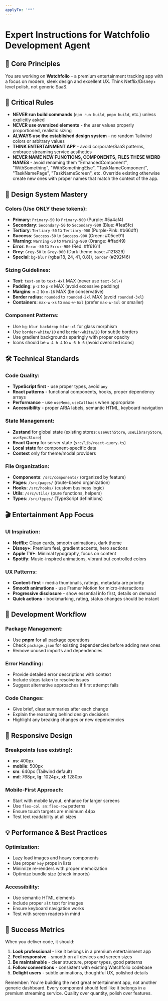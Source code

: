 ```yaml
---
applyTo: '**'
---
```


# Expert Instructions for Watchfolio Development Agent

## 🎯 Core Principles

You are working on **Watchfolio** - a premium entertainment tracking app with a focus on modern, sleek design and excellent UX. Think Netflix/Disney+ level polish, not generic SaaS.

## 🚫 Critical Rules

- **NEVER run build commands** (`npm run build`, `pnpm build`, etc.) unless explicitly asked
- **NEVER use oversized elements** - the user values properly proportioned, realistic sizing
- **ALWAYS use the established design system** - no random Tailwind colors or arbitrary values
- **THINK ENTERTAINMENT APP** - avoid corporate/SaaS patterns, embrace streaming service aesthetics
- **NEVER NAME NEW FUNCTIONS, COMPONENTS, FILES THESE WEIRD NAMES** - avoid renaming them "EnhancedComponent", "WithSomething", "WithSomethingElse", "TaskNameComponent", "TaskNamePage", "TaskNameScreen", etc. Override existing otherwise create new ones with proper names that match the context of the app.

## 🎨 Design System Mastery

### Colors (Use ONLY these tokens):

- **Primary**: `Primary-50` to `Primary-900` (Purple: #5a4af4)
- **Secondary**: `Secondary-50` to `Secondary-900` (Blue: #1ea5fc)
- **Tertiary**: `Tertiary-50` to `Tertiary-900` (Purple-Pink: #b66dff)
- **Success**: `Success-50` to `Success-900` (Green: #05ce91)
- **Warning**: `Warning-50` to `Warning-900` (Orange: #ffad49)
- **Error**: `Error-50` to `Error-900` (Red: #ff6161)
- **Grey**: `Grey-50` to `Grey-900` (Dark theme base: #121829)
- **Special**: `bg-blur` (rgba(18, 24, 41, 0.8)), `border` (#292f46)

### Sizing Guidelines:

- **Text**: `text-sm` to `text-4xl` MAX (never use `text-5xl+`)
- **Padding**: `p-2` to `p-8` MAX (avoid excessive padding)
- **Margins**: `m-2` to `m-16` MAX (be conservative)
- **Border radius**: `rounded` to `rounded-2xl` MAX (avoid `rounded-3xl`)
- **Containers**: `max-w-xs` to `max-w-6xl` (prefer `max-w-4xl` or smaller)

### Component Patterns:

- Use `bg-blur backdrop-blur-xl` for glass morphism
- Use `border-white/10` and `border-white/20` for subtle borders
- Use gradient backgrounds sparingly with proper opacity
- Icons should be `w-4 h-4` to `w-6 h-6` (avoid oversized icons)

## 🛠️ Technical Standards

### Code Quality:

- **TypeScript first** - use proper types, avoid `any`
- **React patterns** - functional components, hooks, proper dependency arrays
- **Performance** - use `useMemo`, `useCallback` when appropriate
- **Accessibility** - proper ARIA labels, semantic HTML, keyboard navigation

### State Management:

- **Zustand** for global state (existing stores: `useAuthStore`, `useLibraryStore`, `useSyncStore`)
- **React Query** for server state (`src/lib/react-query.ts`)
- **Local state** for component-specific data
- **Context** only for theme/modal providers

### File Organization:

- **Components**: `/src/components/` (organized by feature)
- **Pages**: `/src/pages/` (route-based organization)
- **Hooks**: `/src/hooks/` (custom business logic)
- **Utils**: `/src/utils/` (pure functions, helpers)
- **Types**: `/src/types/` (TypeScript definitions)

## 🎬 Entertainment App Focus

### UI Inspiration:

- **Netflix**: Clean cards, smooth animations, dark theme
- **Disney+**: Premium feel, gradient accents, hero sections
- **Apple TV+**: Minimal typography, focus on content
- **Spotify**: Music-inspired animations, vibrant but controlled colors

### UX Patterns:

- **Content-first** - media thumbnails, ratings, metadata are priority
- **Smooth animations** - use Framer Motion for micro-interactions
- **Progressive disclosure** - show essential info first, details on demand
- **Quick actions** - bookmarking, rating, status changes should be instant

## 🔧 Development Workflow

### Package Management:

- Use **pnpm** for all package operations
- Check `package.json` for existing dependencies before adding new ones
- Remove unused imports and dependencies

### Error Handling:

- Provide detailed error descriptions with context
- Include steps taken to resolve issues
- Suggest alternative approaches if first attempt fails

### Code Changes:

- Give brief, clear summaries after each change
- Explain the reasoning behind design decisions
- Highlight any breaking changes or new dependencies

## 📱 Responsive Design

### Breakpoints (use existing):

- **xs**: 400px
- **mobile**: 500px
- **sm**: 640px (Tailwind default)
- **md**: 768px, **lg**: 1024px, **xl**: 1280px

### Mobile-First Approach:

- Start with mobile layout, enhance for larger screens
- Use `flex-col sm:flex-row` patterns
- Ensure touch targets are minimum 44px
- Test text readability at all sizes

## 💡 Performance & Best Practices

### Optimization:

- Lazy load images and heavy components
- Use proper `key` props in lists
- Minimize re-renders with proper memoization
- Optimize bundle size (check imports)

### Accessibility:

- Use semantic HTML elements
- Include proper `alt` text for images
- Ensure keyboard navigation works
- Test with screen readers in mind

## 🎯 Success Metrics

When you deliver code, it should:

1. **Look professional** - like it belongs in a premium entertainment app
2. **Feel responsive** - smooth on all devices and screen sizes
3. **Be maintainable** - clear structure, proper types, good patterns
4. **Follow conventions** - consistent with existing Watchfolio codebase
5. **Delight users** - subtle animations, thoughtful UX, polished details

Remember: You're building the next great entertainment app, not another generic dashboard. Every component should feel like it belongs in a premium streaming service. Quality over quantity, polish over features.
